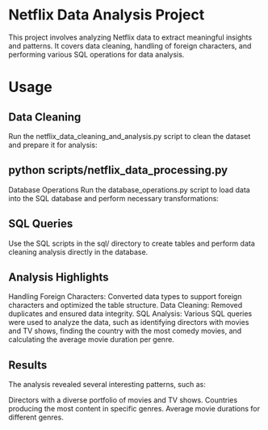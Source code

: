 # Netflix Data Analysis Project

This project involves analyzing Netflix data to extract meaningful insights and patterns. It covers data cleaning, handling of foreign characters, and performing various SQL operations for data analysis.

# Usage
## Data Cleaning
Run the netflix_data_cleaning_and_analysis.py script to clean the dataset and prepare it for analysis:


## python scripts/netflix_data_processing.py
Database Operations
Run the database_operations.py script to load data into the SQL database and perform necessary transformations:


## SQL Queries
Use the SQL scripts in the sql/ directory to create tables and perform data cleaning analysis directly in the database.

## Analysis Highlights
Handling Foreign Characters: Converted data types to support foreign characters and optimized the table structure.
Data Cleaning: Removed duplicates and ensured data integrity.
SQL Analysis: Various SQL queries were used to analyze the data, such as identifying directors with movies and TV shows, finding the country with the most comedy movies, and calculating the average movie duration per genre.

## Results
The analysis revealed several interesting patterns, such as:

Directors with a diverse portfolio of movies and TV shows.
Countries producing the most content in specific genres.
Average movie durations for different genres.




